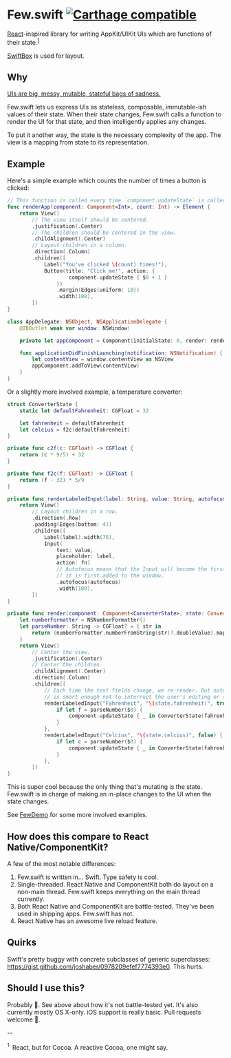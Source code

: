 # Few.swift [![Carthage compatible](https://img.shields.io/badge/Carthage-compatible-4BC51D.svg?style=flat)](https://github.com/Carthage/Carthage)

[React](http://facebook.github.io/react/)-inspired library for writing
AppKit/UIKit UIs which are functions of their state.<sup><a href="#lol">1</a></sup>

[SwiftBox](https://github.com/joshaber/SwiftBox) is used for layout.

## Why

[UIs are big, messy, mutable, stateful bags of sadness.](http://joshaber.github.io/2015/01/30/why-react-native-matters/)

Few.swift lets us express UIs as stateless, composable, immutable-ish values of
their state. When their state changes, Few.swift calls a function to render the
UI for that state, and then intelligently applies any changes.

To put it another way, the state is the necessary complexity of the app. The
view is a mapping from state to its representation.

## Example

Here's a simple example which counts the number of times a button is clicked:

```swift
// This function is called every time `component.updateState` is called.
func renderApp(component: Component<Int>, count: Int) -> Element {
	return View()
		// The view itself should be centered.
		.justification(.Center)
		// The children should be centered in the view.
		.childAlignment(.Center)
		// Layout children in a column.
		.direction(.Column)
		.children([
			Label("You've clicked \(count) times!"),
			Button(title: "Click me!", action: {
					component.updateState { $0 + 1 }
				})
				.margin(Edges(uniform: 10))
				.width(100),
		])
}

class AppDelegate: NSObject, NSApplicationDelegate {
	@IBOutlet weak var window: NSWindow!

	private let appComponent = Component(initialState: 0, render: renderApp)

	func applicationDidFinishLaunching(notification: NSNotification) {
		let contentView = window.contentView as NSView
		appComponent.addToView(contentView)
	}
}
```

Or a slightly more involved example, a temperature converter:

```swift
struct ConverterState {
	static let defaultFahrenheit: CGFloat = 32

	let fahrenheit = defaultFahrenheit
	let celcius = f2c(defaultFahrenheit)
}

private func c2f(c: CGFloat) -> CGFloat {
	return (c * 9/5) + 32
}

private func f2c(f: CGFloat) -> CGFloat {
	return (f - 32) * 5/9
}

private func renderLabeledInput(label: String, value: String, autofocus: Bool, fn: String -> ()) -> Element {
	return View()
		// Layout children in a row.
		.direction(.Row)
		.padding(Edges(bottom: 4))
		.children([
			Label(label).width(75),
			Input(
				text: value,
				placeholder: label,
				action: fn)
				// Autofocus means that the Input will become the first responder when
				// it is first added to the window.
				.autofocus(autofocus)
				.width(100),
		])
}

private func render(component: Component<ConverterState>, state: ConverterState) -> Element {
	let numberFormatter = NSNumberFormatter()
	let parseNumber: String -> CGFloat? = { str in
		return (numberFormatter.numberFromString(str)?.doubleValue).map { CGFloat($0) }
	}
	return View()
		// Center the view.
		.justification(.Center)
		// Center the children.
		.childAlignment(.Center)
		.direction(.Column)
		.children([
			// Each time the text fields change, we re-render. But note that Few.swift
			// is smart enough not to interrupt the user's editing or selection.
			renderLabeledInput("Fahrenheit", "\(state.fahrenheit)", true) {
				if let f = parseNumber($0) {
					component.updateState { _ in ConverterState(fahrenheit: f, celcius: f2c(f)) }
				}
			},
			renderLabeledInput("Celcius", "\(state.celcius)", false) {
				if let c = parseNumber($0) {
					component.updateState { _ in ConverterState(fahrenheit: c2f(c), celcius: c) }
				}
			},
		])
}
```

This is super cool because the only thing that's mutating is the state. Few.swift
is in charge of making an in-place changes to the UI when the state changes.

See [FewDemo](FewDemo) for some more involved examples.

## How does this compare to React Native/ComponentKit?

A few of the most notable differences:

1. Few.swift is written in... Swift. Type safety is cool.
2. Single-threaded. React Native and ComponentKit both do layout on a non-main
thread. Few.swift keeps everything on the main thread currently.
3. Both React Native and ComponentKit are battle-tested. They've been used in
shipping apps. Few.swift has not.
4. React Native has an awesome live reload feature.

## Quirks

Swift's pretty buggy with concrete subclasses of generic superclasses: https://gist.github.com/joshaber/0978209efef7774393e0.
This hurts.

## Should I use this?

Probably :doughnut:. See above about how it's not battle-tested yet. It's also
currently mostly OS X-only. iOS support is really basic. Pull requests welcome :sparkling_heart:.

--

<a name="lol"><sup>1.</sup></a> React, but for Cocoa. A reactive Cocoa, one might say.
